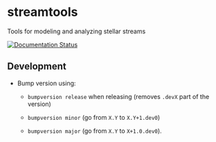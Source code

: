 # streamtools
Tools for modeling and analyzing stellar streams

[![Documentation Status](https://readthedocs.org/projects/streamtools/badge/?version=latest)](https://streamtools.readthedocs.io/en/latest/?badge=latest)


## Development

* Bump version using:

  * ``bumpversion release`` when releasing (removes ``.devX`` part of
     the version)

  * ``bumpversion minor`` (go from ``X.Y`` to ``X.Y+1.dev0``)

  * ``bumpversion major`` (go from ``X.Y`` to ``X+1.0.dev0``).

